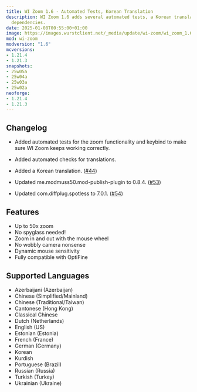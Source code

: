 ```yaml
---
title: WI Zoom 1.6 - Automated Tests, Korean Translation
description: WI Zoom 1.6 adds several automated tests, a Korean translation, and updated
  dependencies.
date: 2025-01-08T00:55:00+01:00
image: https://images.wurstclient.net/_media/update/wi-zoom/wi_zoom_1.6_540p.webp
mod: wi-zoom
modversion: "1.6"
mcversions:
- 1.21.4
- 1.21.3
snapshots:
- 25w05a
- 25w04a
- 25w03a
- 25w02a
neoforge:
- 1.21.4
- 1.21.3
---
```

## Changelog

- Added automated tests for the zoom functionality and keybind to make sure WI Zoom keeps working correctly.

- Added automated checks for translations.

- Added a Korean translation. ([#44](https://github.com/Wurst-Imperium/WI-Zoom/pull/44))

- Updated me.modmuss50.mod-publish-plugin to 0.8.4. ([#53](https://github.com/Wurst-Imperium/WI-Zoom/pull/53))

- Updated com.diffplug.spotless to 7.0.1. ([#54](https://github.com/Wurst-Imperium/WI-Zoom/pull/54))

## Features

- Up to 50x zoom
- No spyglass needed!
- Zoom in and out with the mouse wheel
- No wobbly camera nonsense
- Dynamic mouse sensitivity
- Fully compatible with OptiFine

## Supported Languages

- Azerbaijani (Azerbaijan)
- Chinese (Simplified/Mainland)
- Chinese (Traditional/Taiwan)
- Cantonese (Hong Kong)
- Classical Chinese
- Dutch (Netherlands)
- English (US)
- Estonian (Estonia)
- French (France)
- German (Germany)
- Korean
- Kurdish
- Portuguese (Brazil)
- Russian (Russia)
- Turkish (Turkey)
- Ukrainian (Ukraine)
